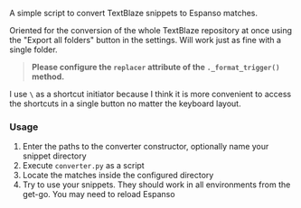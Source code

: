 A simple script to convert TextBlaze snippets to Espanso matches.

Oriented for the conversion of the whole TextBlaze repository at once using the "Export all folders" button in the
settings. Will work just as fine with a single folder.

> **Please configure the `replacer` attribute of the `._format_trigger()` method.**

I use `\` as a shortcut initiator because I think it is more convenient to access the shortcuts in a single button no
matter the keyboard layout.

### Usage

1. Enter the paths to the converter constructor, optionally name your snippet directory
2. Execute `converter.py` as a script
3. Locate the matches inside the configured directory
4. Try to use your snippets. They should work in all environments from the get-go. You may need to reload Espanso